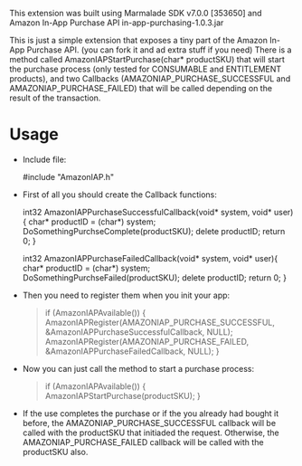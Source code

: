 This extension was built using Marmalade SDK v7.0.0 [353650] and Amazon In-App Purchase API in-app-purchasing-1.0.3.jar

This is just a simple extension that exposes a tiny part of the Amazon In-App Purchase API. (you can fork it and ad extra stuff if you need)
There is a method called AmazonIAPStartPurchase(char* productSKU) that will start the purchase process (only tested for CONSUMABLE and ENTITLEMENT products), and two Callbacks (AMAZONIAP_PURCHASE_SUCCESSFUL and AMAZONIAP_PURCHASE_FAILED) that will be called depending on the result of the transaction.


Usage
========================

- Include file:


    #include "AmazonIAP.h"



- First of all you should create the Callback functions:


    int32 AmazonIAPPurchaseSuccessfulCallback(void* system, void* user){
      char* productID = (char*) system;
      DoSomethingPurchseComplete(productSKU);
      delete productID;
      return 0;
    }

    int32 AmazonIAPPurchaseFailedCallback(void* system, void* user){
      char* productID = (char*) system;
      DoSomethingPurchseFailed(productSKU);
      delete productID;
      return 0;
    }

- Then you need to register them when you init your app:

  <blockquote>
    if (AmazonIAPAvailable()) {
      AmazonIAPRegister(AMAZONIAP_PURCHASE_SUCCESSFUL, &AmazonIAPPurchaseSuccessfulCallback, NULL);
      AmazonIAPRegister(AMAZONIAP_PURCHASE_FAILED, &AmazonIAPPurchaseFailedCallback, NULL);
    }
  </blockquote>

- Now you can just call the method to start a purchase process:

  <blockquote>
    if (AmazonIAPAvailable()) {
      AmazonIAPStartPurchase(productSKU);
    }
  </blockquote>

- If the use completes the purchase or if the you already had bought it before, the AMAZONIAP_PURCHASE_SUCCESSFUL callback will be called with the productSKU that initiaded the request. Otherwise, the AMAZONIAP_PURCHASE_FAILED callback will be called with the productSKU also.

